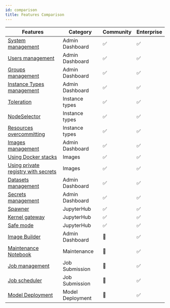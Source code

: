 ```yaml
---
id: comparison
title: Features Comparison
---
```



| Features | Category  | Community | <span class="ee-only">Enterprise</span> |
|----------|-----------|-----------|------------|
| [System management](guide_manual/admin-system)  | Admin Dashboard | ✅️ | ✅️ |
| [Users management](guide_manual/admin-user)   | Admin Dashboard | ✅️ | ✅️ |
| [Groups management](guide_manual/admin-group)  | Admin Dashboard | ✅️ | ✅️ |
| [Instance Types management](guide_manual/admin-instancetype) | Admin Dashboard | ✅️ | ✅️ |
| [Toleration](guide_manual/admin-instancetype#toleration) | Instance types | ✅️ | ✅️ |
| [NodeSelector](guide_manual/admin-instancetype#nodeselector)| Instance types | ✅️ | ✅️ |
| [Resources overcommitting](guide_manual/admin-instancetype#overcommitting-advanced-feature)| Instance types | ✅️ | ✅️ |
| [Images management](guide_manual/admin-image) | Admin Dashboard | ✅️ | ✅️ |
| [Using Docker stacks](guide_manual/images-list) | Images | ✅️ | ✅️ |
| [Using private registry with secrets](tasks/dockerhub-registry) | Images | ✅️ | ✅️ |
| [Datasets management](guide_manual/admin-dataset) | Admin Dashboard | ✅️ | ✅️ |
| [Secrets management](guide_manual/admin-secret) | Admin Dashboard | ✅️ | ✅️ |
| [Spawner](quickstart/launch-project)| JupyterHub | ✅️ | ✅️ |
| [Kernel gateway](user-advanced-setting)| JupyterHub | ✅️ | ✅️ |
| [Safe mode](user-advanced-setting)| JupyterHub | ✅️ | ✅️ |
| [Image Builder](guide_manual/admin-build-image) | Admin Dashboard | 🚫 | ✅️ |
| [Maintenance Notebook](maintenance) | Maintenance | 🚫 | ✅️ |
| [Job management](job-submission-feature) | Job Submission | 🚫 | ✅️ |
| [Job scheduler](job-scheduling-feature) | Job Submission | 🚫 | ✅️ |
| [Model Deployment](model-deployment-feature) | Model Deployment | 🚫 | ✅️ |
